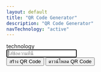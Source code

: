 ```yaml
---
layout: default
title: "QR Code Generator"
description: "QR Code Generator"
navTechnology: "active"
---
```

<div class="col-md-12 mb-2">technology</div>

<script src="https://cdn.jsdelivr.net/npm/qrcodejs/qrcode.min.js"></script>
<div class="col-md-6 offset-md-3">
    <div class="form-group m-2">
        <input type="text" id="text" autofocus placeholder="ใส่ข้อความที่นี่" class="form-control">
    </div>
</div>
<div class="col-md-12 text-center">
    <button class="btn btn-success btn-lg m-1" onclick="generateQRCode()">สร้าง QR Code</button>
    <button class="btn btn-primary btn-lg m-1" onclick="downloadQRCode()">ดาวน์โหลด QR Code</button>
    <center>
        <div id="qrcode" style="margin:20px;"></div>
    </center>
</div>
<script>
    function generateQRCode() {
        const container = document.getElementById('qrcode');
        container.innerHTML = ''; // ล้างของเก่า
        const text = document.getElementById('text').value;
        new QRCode(container, {
            text: text,
            width: 256,
            height: 256,
            colorDark : "#000000",
            colorLight : "#ffffff",
            correctLevel : QRCode.CorrectLevel.H
        });
    }
    function downloadQRCode() {
        const canvas = document.querySelector('#qrcode canvas');
        if (!canvas) {
            alert("กรุณาสร้าง QR Code ก่อนดาวน์โหลด");
            return;
        }
        const border = 10;
        const qrSize = canvas.width;
        const newSize = qrSize + border * 2;
        const borderedCanvas = document.createElement('canvas');
        borderedCanvas.width = newSize;
        borderedCanvas.height = newSize;
        const ctx = borderedCanvas.getContext('2d');
        ctx.fillStyle = '#ffffff';
        ctx.fillRect(0, 0, newSize, newSize);
        ctx.drawImage(canvas, border, border);
        const link = document.createElement('a');
        link.href = borderedCanvas.toDataURL('image/png');
        link.download = 'kris-p19-qr-code.png';
        document.body.appendChild(link);
        link.click();
        document.body.removeChild(link);
    }
</script>